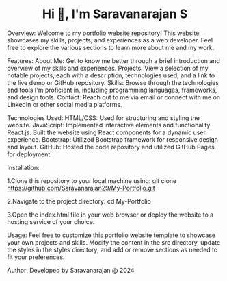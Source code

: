 <h1 align="center">Hi 👋, I'm Saravanarajan S</h1>
Overview:
Welcome to my portfolio website repository! This website showcases my skills, projects, and experiences as a web developer. Feel free to explore the various sections to learn more about me and my work.

Features:
About Me: Get to know me better through a brief introduction and overview of my skills and experiences.
Projects: View a selection of my notable projects, each with a description, technologies used, and a link to the live demo or GitHub repository.
Skills: Browse through the technologies and tools I'm proficient in, including programming languages, frameworks, and design tools.
Contact: Reach out to me via email or connect with me on LinkedIn or other social media platforms.

Technologies Used:
HTML/CSS: Used for structuring and styling the website.
JavaScript: Implemented interactive elements and functionality.
React.js: Built the website using React components for a dynamic user experience.
Bootstrap: Utilized Bootstrap framework for responsive design and layout.
GitHub: Hosted the code repository and utilized GitHub Pages for deployment.

Installation:

1.Clone this repository to your local machine using:
git clone https://github.com/Saravanarajan29/My-Portfolio.git

2.Navigate to the project directory:
cd My-Portfolio

3.Open the index.html file in your web browser or deploy the website to a hosting service of your choice.

Usage:
Feel free to customize this portfolio website template to showcase your own projects and skills. Modify the content in the src directory, update the styles in the styles directory, and add or remove sections as needed to fit your preferences.

Author:
Developed by Saravanarajan @ 2024
